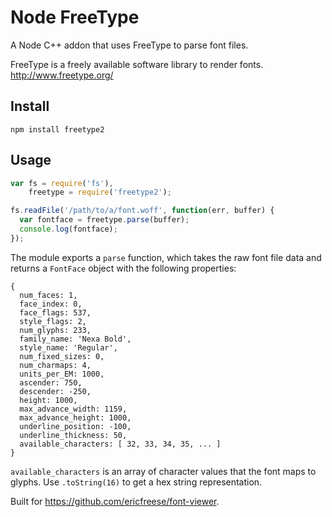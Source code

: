 # Node FreeType

A Node C++ addon that uses FreeType to parse font files.

FreeType is a freely available software library to render fonts. http://www.freetype.org/

## Install

`npm install freetype2`

## Usage

``` javascript
var fs = require('fs'),
    freetype = require('freetype2');

fs.readFile('/path/to/a/font.woff', function(err, buffer) {
  var fontface = freetype.parse(buffer);
  console.log(fontface);
});
```

The module exports a `parse` function, which takes the raw font file data and returns a `FontFace` object with the following properties:

    {
      num_faces: 1,
      face_index: 0,
      face_flags: 537,
      style_flags: 2,
      num_glyphs: 233,
      family_name: 'Nexa Bold',
      style_name: 'Regular',
      num_fixed_sizes: 0,
      num_charmaps: 4,
      units_per_EM: 1000,
      ascender: 750,
      descender: -250,
      height: 1000,
      max_advance_width: 1159,
      max_advance_height: 1000,
      underline_position: -100,
      underline_thickness: 50,
      available_characters: [ 32, 33, 34, 35, ... ]
    }

`available_characters` is an array of character values that the font maps to glyphs. Use `.toString(16)` to get a hex string representation.

Built for https://github.com/ericfreese/font-viewer.
